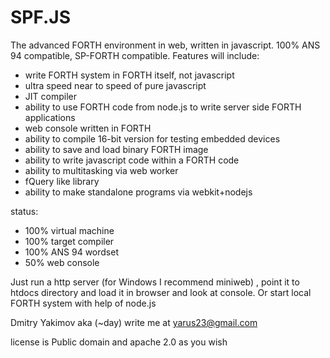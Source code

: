 SPF.JS
======

The advanced FORTH environment in web, written in javascript. 100% ANS 94 compatible, SP-FORTH compatible.
Features will include:

- write FORTH system in FORTH itself, not javascript
- ultra speed near to speed of pure javascript
- JIT compiler
- ability to use FORTH code from node.js to write server side FORTH applications
- web console written in FORTH
- ability to compile 16-bit version for testing embedded devices
- ability to save and load binary FORTH image
- ability to write javascript code within a FORTH code
- ability to multitasking via web worker
- fQuery like library
- ability to make standalone programs via webkit+nodejs

status:

- 100% virtual machine
- 100%  target compiler
- 100%  ANS 94 wordset
- 50%   web console

Just run a http server (for Windows I recommend miniweb) , point it to htdocs directory and load it in browser and look at console.
Or start local FORTH system with help of node.js

Dmitry Yakimov aka (~day)
write me at yarus23@gmail.com

license is Public domain and apache 2.0 as you wish
